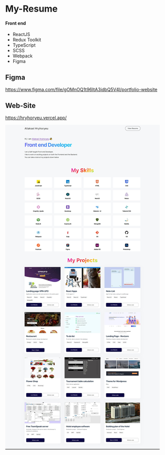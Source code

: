 # My-Resume

#### Front end

- ReactJS
- Redux Toolkit
- TypeScript
- SCSS
- Webpack
- Figma

## Figma

https://www.figma.com/file/gOMnOQ1t96ItA3idbQ5V4l/portfolio-website

## Web-Site

https://hryhoryeu.vercel.app/

![My-Resume-preview](./preview.jpg)
